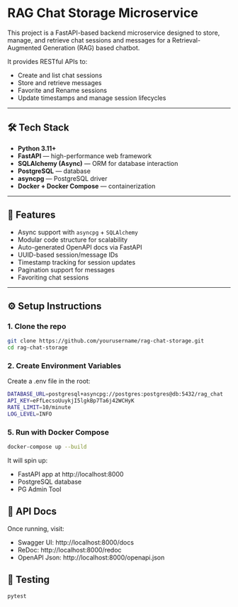 # RAG Chat Storage Microservice

This project is a FastAPI-based backend microservice designed to store, manage, and retrieve chat sessions and messages for a Retrieval-Augmented Generation (RAG) based chatbot.

It provides RESTful APIs to:

- Create and list chat sessions
- Store and retrieve messages
- Favorite and Rename sessions
- Update timestamps and manage session lifecycles

---

## 🛠️ Tech Stack

- **Python 3.11+**
- **FastAPI** — high-performance web framework
- **SQLAlchemy (Async)** — ORM for database interaction
- **PostgreSQL** — database
- **asyncpg** — PostgreSQL driver
- **Docker + Docker Compose** — containerization

---

## 🧾 Features

- Async support with `asyncpg` + `SQLAlchemy`
- Modular code structure for scalability
- Auto-generated OpenAPI docs via FastAPI
- UUID-based session/message IDs
- Timestamp tracking for session updates
- Pagination support for messages
- Favoriting chat sessions

---

## ⚙️ Setup Instructions

### 1. Clone the repo

```bash
git clone https://github.com/yourusername/rag-chat-storage.git
cd rag-chat-storage
```

### 2. Create Environment Variables

Create a .env file in the root:

```bash
DATABASE_URL=postgresql+asyncpg://postgres:postgres@db:5432/rag_chat
API_KEY=eFfLecsoUuykjI5lgkBp7Ta6j42WCHyK
RATE_LIMIT=10/minute
LOG_LEVEL=INFO
```

### 5. Run with Docker Compose

```bash
docker-compose up --build

```

It will spin up:

- FastAPI app at http://localhost:8000
- PostgreSQL database
- PG Admin Tool

## 📜 API Docs

Once running, visit:

- Swagger UI: http://localhost:8000/docs
- ReDoc: http://localhost:8000/redoc
- OpenAPI Json: http://localhost:8000/openapi.json

## 🧪 Testing

```bash
pytest

```
